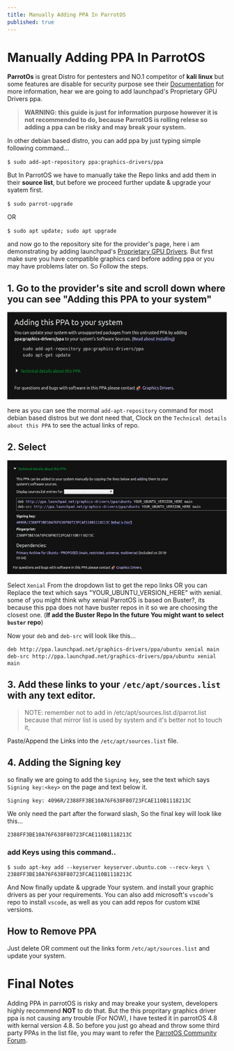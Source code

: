 ```yaml
---
title: Manually Adding PPA In ParrotOS
published: true
---
```


# Manually Adding PPA In ParrotOS

**ParrotOs** is great Distro for pentesters and NO.1 competitor of **kali linux** but some features are disable for security purpose see their [Documentation](https://docs.parrotlinux.org/) for more information, hear we are going to add launchpad's Proprietary GPU Drivers ppa.

>**WARNING: this guide is just for information purpose however it is not recommended to do, because ParrotOS is rolling relese so adding a ppa can be risky and may break your system.**

In other debian based distro, you can add ppa by just typing simple following command...

`$ sudo add-apt-repository ppa:graphics-drivers/ppa`

But In ParrotOS we have to manually take the Repo links and add them in their **source list**, but before we proceed further update & upgrade your syatem first.

`$ sudo parrot-upgrade`

OR

`$ sudo apt update; sudo apt upgrade`

and now go to the repository site for the provider's page, here i am demonstrating by adding launchpad's [Proprietary GPU Drivers](https://launchpad.net/~graphics-drivers/+archive/ubuntu/ppa).
But first make sure you have compatible graphics card before adding ppa or you may have problems later on. So Follow the steps.

## 1. Go to the provider's site and scroll down where you can see "Adding this PPA to your system"

![](../res/img/adding-ppa-1.png)

here as you can see the mormal `add-apt-repository` command for most debian based distros but we dont need that, Clock on the `Technical details about this PPA` to see the actual links of repo.


## 2. Select 

![](../res/img/adding-ppa-2.png)

Select `Xenial` From the dropdown list to get the repo links OR you can Replace the text which says "YOUR_UBUNTU_VERSION_HERE" with xenial. some of you might think why xenial ParrotOS is based on Buster?, its because this ppa does not have buster repos in it so we are choosing the closest one. (**If add the Buster Repo In the future You might want to select `buster` repo**)

Now your `deb` and `deb-src` will look like this...
```
deb http://ppa.launchpad.net/graphics-drivers/ppa/ubuntu xenial main 
deb-src http://ppa.launchpad.net/graphics-drivers/ppa/ubuntu xenial main 
```

## 3. Add these links to your `/etc/apt/sources.list` with any text editor.

>NOTE: remember not to add in /etc/apt/sources.list.d/parrot.list because that mirror list is used by system and it's better not to touch it,

Paste/Append the Links into the `/etc/apt/sources.list` file.

## 4. Adding the Signing key

so finally we are going to add the `Signing key`, see the text which says `Signing key:<key>` on the page and text below it.

```
Signing key: 4096R/2388FF3BE10A76F638F80723FCAE110B1118213C
```

We only need the part after the forward slash, So the final key will look like this...

```
2388FF3BE10A76F638F80723FCAE110B1118213C
```
### add Keys using this command..

```
$ sudo apt-key add --keyserver keyserver.ubuntu.com --recv-keys \
2388FF3BE10A76F638F80723FCAE110B1118213C
```

And Now finally update & upgrade Your system. and install your graphic drivers as per your requirements. You can also add microsoft's `vscode`'s repo to install `vscode`, as well as you can add repos for custom `WINE` versions. 

## How to Remove PPA

Just delete OR comment out the links form `/etc/apt/sources.list` and update your system.


# Final Notes

Adding PPA in parrotOS is risky and may breake your system, developers highly recommend **NOT** to do that. But the this propritary graphics driver ppa is not causing any trouble (For NOW), I have tested it in parrotOS 4.8 with kernal version 4.8. So before you just go ahead and throw some third party PPAs in the list file, you may want to refer the [ParrotOS Community Forum](https://community.parrotsec.org/).

